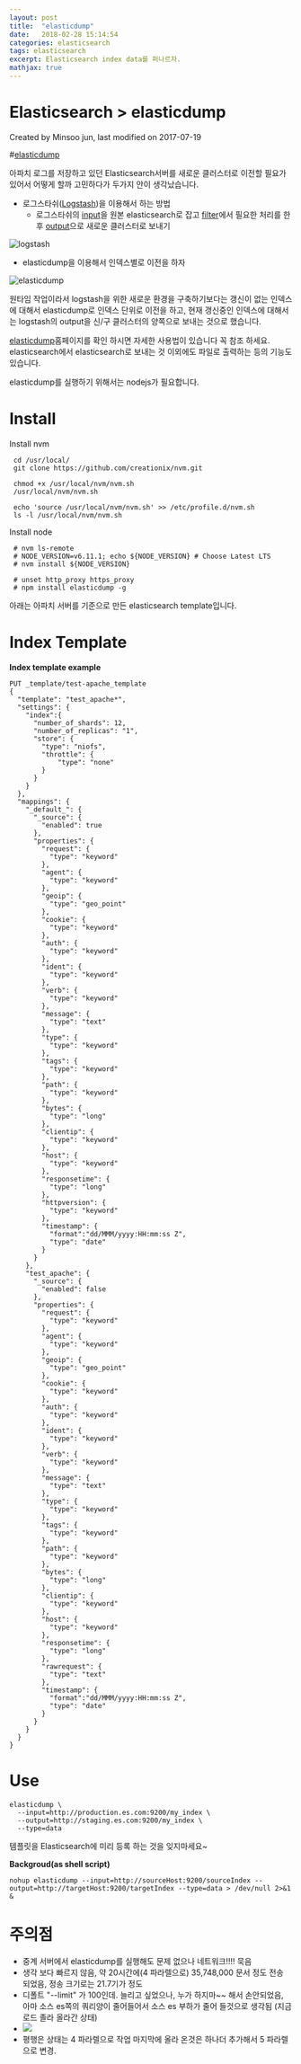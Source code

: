 ```yaml
---
layout: post
title:  "elasticdump"
date:   2018-02-28 15:14:54
categories: elasticsearch
tags: elasticsearch
excerpt: Elasticsearch index data를 퍼나르자.
mathjax: true
---
```


Elasticsearch > elasticdump
===================
Created by Minsoo jun, last modified on 2017-07-19

#[elasticdump](https://www.npmjs.com/package/elasticdump)

아파치 로그를 저장하고 있던 Elasticsearch서버를 새로운 클러스터로 이전할 필요가 있어서 어떻게 할까 고민하다가 두가지 안이 생각났습니다.
* 로그스타쉬([Logstash](https://www.elastic.co/products/logstash))을 이용해서 하는 방법
    * 로그스타쉬의 [input](https://www.elastic.co/guide/en/logstash/current/plugins-inputs-elasticsearch.html)을 원본 elasticsearch로 잡고 [filter](https://www.elastic.co/guide/en/logstash/6.2/filter-plugins.html)에서 필요한 처리를 한후 [output](https://www.elastic.co/guide/en/logstash/current/plugins-outputs-elasticsearch.html)으로 새로운 클러스터로 보내기

![logstash](https://www.elastic.co/assets/blt8a9ac25aedbd9ca7/logstash-img1.png)

* elasticdump을 이용해서 인덱스별로 이전을 하자

![elasticdump](https://raw.github.com/taskrabbit/elasticsearch-dump/master/elasticdump.jpg)

원타임 작업이라서 logstash을 위한 새로운 환경을 구축하기보다는 갱신이 없는 인덱스에 대해서 elasticdump로 인덱스 단위로 이전을 하고, 현재 갱신중인 인덱스에 대해서는 logstash의 output을 신/구 클러스터의 양쪽으로 보내는 것으로 했습니다.

[elasticdump](https://www.npmjs.com/package/elasticdump)홈페이지를 확인 하시면 자세한 사용법이 있습니다 꼭 참조 하세요. elasticsearch에서 elasticsearch로 보내는 것 이외에도 파일로 출력하는 등의 기능도 있습니다.

elasticdump를 실행하기 위해서는 nodejs가 필요합니다.

Install
=======

Install nvm
```
 cd /usr/local/
 git clone https://github.com/creationix/nvm.git
 
 chmod +x /usr/local/nvm/nvm.sh
 /usr/local/nvm/nvm.sh
 
 echo 'source /usr/local/nvm/nvm.sh' >> /etc/profile.d/nvm.sh
 ls -l /usr/local/nvm/nvm.sh
```
Install node
```
 # nvm ls-remote
 # NODE_VERSION=v6.11.1; echo ${NODE_VERSION} # Choose Latest LTS
 # nvm install ${NODE_VERSION}
 
 # unset http_proxy https_proxy
 # npm install elasticdump -g
```
아래는 아파치 서버를 기준으로 만든 elasticsearch template입니다.

Index Template
==============

**Index template example**
```
PUT _template/test-apache_template
{
  "template": "test_apache*",
  "settings": {
    "index":{
      "number_of_shards": 12,    
      "number_of_replicas": "1",
      "store": {
        "type": "niofs",
        "throttle": {
            "type": "none"
        }
      }
    }
  },
  "mappings": {
    "_default_": {
      "_source": {
        "enabled": true
      },
      "properties": {
        "request": {
          "type": "keyword"
        },
        "agent": {
          "type": "keyword"
        },
        "geoip": {
          "type": "geo_point"
        },
        "cookie": {
          "type": "keyword"
        },
        "auth": {
          "type": "keyword"
        },
        "ident": {
          "type": "keyword"
        },
        "verb": {
          "type": "keyword"
        },
        "message": {
          "type": "text"
        },
        "type": {
          "type": "keyword"
        },
        "tags": {
          "type": "keyword"
        },
        "path": {
          "type": "keyword"
        },
        "bytes": {
          "type": "long"
        },
        "clientip": {
          "type": "keyword"
        },
        "host": {
          "type": "keyword"
        },
        "responsetime": {
          "type": "long"
        },
        "httpversion": {
          "type": "keyword"
        },
        "timestamp": {
          "format":"dd/MMM/yyyy:HH:mm:ss Z",
          "type": "date"
        }
      }
    },
    "test_apache": {
      "_source": {
        "enabled": false
      },
      "properties": {
        "request": {
          "type": "keyword"
        },
        "agent": {
          "type": "keyword"
        },
        "geoip": {
          "type": "geo_point"
        },
        "cookie": {
          "type": "keyword"
        },
        "auth": {
          "type": "keyword"
        },
        "ident": {
          "type": "keyword"
        },
        "verb": {
          "type": "keyword"
        },
        "message": {
          "type": "text"
        },
        "type": {
          "type": "keyword"
        },
        "tags": {
          "type": "keyword"
        },
        "path": {
          "type": "keyword"
        },
        "bytes": {
          "type": "long"
        },
        "clientip": {
          "type": "keyword"
        },
        "host": {
          "type": "keyword"
        },
        "responsetime": {
          "type": "long"
        },
        "rawrequest": {
          "type": "text"
        },
        "timestamp": {
          "format":"dd/MMM/yyyy:HH:mm:ss Z",
          "type": "date"
        }
      }
    }
  }
} 
```
  

Use
===
```
elasticdump \
  --input=http://production.es.com:9200/my_index \
  --output=http://staging.es.com:9200/my_index \
  --type=data
```
템플릿을 Elasticsearch에 미리 등록 하는 것을 잊지마세요~

**Backgroud(as shell script)**
```
nohup elasticdump --input=http://sourceHost:9200/sourceIndex --output=http://targetHost:9200/targetIndex --type=data > /dev/null 2>&1 &
```
주의점
===

*   중계 서버에서 elasticdump를 실행해도 문제 없으나 네트워크!!!! 묵음
*   생각 보다 빠르지 않음, 약 20시간에(4 파라렐으로) 35,748,000 문서 정도 전송 되었음, 정송 크기로는 21.7기가 정도
*   디폴트 "--limit" 가 100인데. 늘리고 싶었으나, 누가 하지마~~ 해서 손안되었음, 아마 소스 es쪽의 쿼리양이 줄어들어서 소스 es 부하가 줄어 들것으로 생각됨 (지금 로드 졸라 올라간 상태)
*   ![](../images/16252932.png)
*   평행은 상태는 4 파라렐으로 작업 마지막에 올라 온것은 하나더 추가해서 5 파라렐으로 변경.


